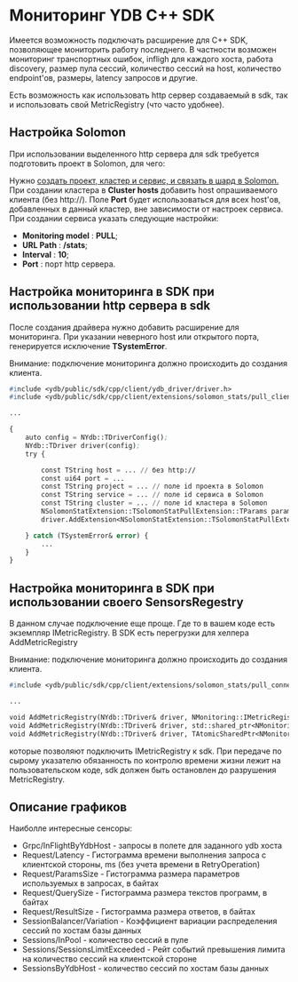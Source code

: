 # Мониторинг YDB С++ SDK

Имеется возможность подключать расширение для C++ SDK, позволяющее мониторить работу последнего. В частности возможен мониторинг транспортных ошибок, infligh для каждого хоста, работа discovery, размер пула сессий, количество сессий на host, количество endpoint'ов, размеры, latency запросов и другие. 

Есть возможность как использовать http сервер создаваемый в sdk, так и использовать свой MetricRegistry (что часто удобнее).

## Настройка Solomon

При использовании выделенного http сервера для sdk требуется подготовить проект в Solomon, для чего:

Нужно [создать проект, кластер и сервис, и связать в шард в Solomon.](https://wiki.yandex-team.ru/solomon/howtostart/)
При создании кластера в **Cluster hosts** добавить host опрашиваемого клиента (без http://). Поле **Port** будет использоваться для всех host'ов, добавленных в данный кластер, вне зависимости от настроек сервиса.
При создании сервиса указать следующие настройки:
- **Monitoring model** : **PULL**;
- **URL Path** : **/stats**;
- **Interval** : **10**;
- **Port** : порт http сервера.

## Настройка мониторинга в SDK при использовании http сервера в sdk

После создания драйвера нужно добавить расширение для мониторинга. При указании неверного host или открытого порта, генерируется исключение **TSystemError**.

Внимание: подключение мониторинга должно происходить до создания клиента.

```cl
#include <ydb/public/sdk/cpp/client/ydb_driver/driver.h>
#include <ydb/public/sdk/cpp/client/extensions/solomon_stats/pull_client.h>

...

{
    auto config = NYdb::TDriverConfig();
    NYdb::TDriver driver(config);
    try {

        const TString host = ... // без http://
        const ui64 port = ...
        const TString project = ... // поле id проекта в Solomon
        const TString service = ... // поле id сервиса в Solomon
        const TString cluster = ... // поле id кластера в Solomon 
        NSolomonStatExtension::TSolomonStatPullExtension::TParams params(host, port, project, service, cluster);
        driver.AddExtension<NSolomonStatExtension::TSolomonStatPullExtension>(params);

    } catch (TSystemError& error) {
        ...
    }
}

```

## Настройка мониторинга в SDK при использовании своего SensorsRegestry

В данном случае подключение еще проще. Где то в вашем коде есть экземпляр IMetricRegistry. В SDK есть перегрузки для хелпера AddMetricRegistry

Внимание: подключение мониторинга должно происходить до создания клиента.

```cl
#include <ydb/public/sdk/cpp/client/extensions/solomon_stats/pull_connector.h>

...

void AddMetricRegistry(NYdb::TDriver& driver, NMonitoring::IMetricRegistry* ptr);
void AddMetricRegistry(NYdb::TDriver& driver, std::shared_ptr<NMonitoring::IMetricRegistry> ptr);
void AddMetricRegistry(NYdb::TDriver& driver, TAtomicSharedPtr<NMonitoring::IMetricRegistry> ptr);
```

которые позволяют подключить IMetricRegistry к sdk. При передаче по сырому указателю обязанность по контролю времени жизни лежит на пользовательском коде, sdk должен быть остановлен до разрушения MetricRegistry.

## Описание графиков

Наиболле интересные сенсоры:

- Grpc/InFlightByYdbHost - запросы в полете для заданного ydb хоста
- Request/Latency - Гистограмма времени выполнения запроса с клиентской стороны, ms (без учета времени в RetryOperation)
- Request/ParamsSize - Гистограмма размера параметров используемых в запросах, в байтах
- Request/QuerySize - Гистограмма размера текстов программ, в байтах
- Request/ResultSize - Гистограмма размера ответов, в байтах
- SessionBalancer/Variation - Коэффициент вариации распределения сессий по хостам базы данных
- Sessions/InPool - количество сессий в пуле
- Sessions/SessionsLimitExceeded - Рейт событий превышения лимита на количество сессий на клиентской стороне
- SessionsByYdbHost - количество сессий по хостам базы данных

